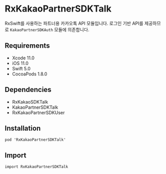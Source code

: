 # RxKakaoPartnerSDKTalk

RxSwift를 사용하는 파트너용 카카오톡 API 모듈입니다. 로그인 기반 API를 제공하므로 `KakaoPartnerSDKAuth` 모듈에 의존합니다.

## Requirements
- Xcode 11.0
- iOS 11.0
- Swift 5.0
- CocoaPods 1.8.0

## Dependencies
- RxKakaoSDKTalk
- KakaoPartnerSDKTalk
- RxKakaoPartnerSDKUser

## Installation
```
pod 'RxKakaoPartnerSDKTalk'
```

## Import
```
import RxKakaoPartnerSDKTalk
```